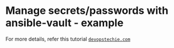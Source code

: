 # Manage secrets/passwords with ansible-vault - example

For more details, refer this tutorial [`devopstechie.com`](http://devopstechie.com/manage-secrets-passwords-with-ansible-vault)
